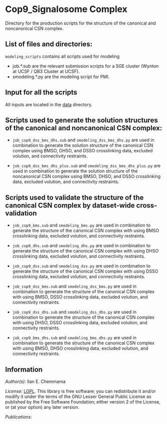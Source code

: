 # Cop9_Signalosome Complex

Directory for the production scripts for the structure of the canonical and noncanonical CSN complex.

## List of files and directories:

`modeling_scripts`   	 contains all scripts used for modeling
- job.*.sub are the relevant submission scripts for a SGE cluster (Wynton at UCSF / QB3 Cluster at UCSF).
- smodeling.*.py are the modeling script for PMI. 

## Input for all the scripts

All inputs are located in the [data](../data) directory.

## Scripts used to generate the solution structures of the canonical and noncanonical CSN complex: 

- `job_cop9_dss_bms_dhs.sub` and `smodeling_dss_bms_dhs.py` are used in combination to generate the solution structure of the canonical CSN complex using BMSO, DHSO, and DSSO crosslinking data, excluded volution, and connectivity restraints.

- `job_cop9_dss_bms_dhs_plus.sub` and `smodeling_dss_bms_dhs_plus.py` are used in combination to generate the solution structure of the noncanonical CSN complex using BMSO, DHSO, and DSSO crosslinking data, excluded volution, and connectivity restraints.

## Scripts used to validate the structure of the canonical CSN complex by dataset-wide cross-validation

- `job_cop9_bms.sub` and `smodeling_bms.py` are used in combination to generate the structure of the canonical CSN complex with using BMSO crosslinking data, excluded volution, and connectivity restraints.  

- `job_cop9_dhs.sub` and `smodeling_dhs.py` are used in combination to generate the structure of the canonical CSN complex with using DHSO crosslinking data, excluded volution, and connectivity restraints.  

- `job_cop9_dss.sub` and `smodeling_dss.py` are used in combination to generate the structure of the canonical CSN complex with using DSSO crosslinking data, excluded volution, and connectivity restraints.  

- `job_cop9_dss_bms.sub` and `smodeling_dss_bms.py` are used in combination to generate the structure of the canonical CSN complex with using BMSO, DSSO crosslinking data, excluded volution, and connectivity restraints.

- `job_cop9_dss_dhs.sub` and `smodeling_dss_dhs.py` are used in combination to generate the structure of the canonical CSN complex with using DHSO, DSSO crosslinking data, excluded volution, and connectivity restraints.

- `job_cop9_bms_dhs.sub` and `smodeling_bms_dhs.py` are used in combination to generate the structure of the canonical CSN complex with using BMSO, DHSO crosslinking data, excluded volution, and connectivity restraints.


## Information

_Author(s)_: Ilan E. Chemmama

_License_: [LGPL](http://www.gnu.org/licenses/old-licenses/lgpl-2.1.html).
This library is free software; you can redistribute it and/or
modify it under the terms of the GNU Lesser General Public
License as published by the Free Software Foundation; either
version 2 of the License, or (at your option) any later version.

_Publications_:
